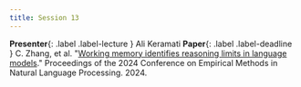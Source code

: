 ```yaml
---
title: Session 13
---
```


**Presenter**{: .label .label-lecture } Ali Keramati
**Paper**{: .label .label-deadline } C. Zhang, et al. "[Working memory identifies reasoning limits in language models](https://aclanthology.org/2024.emnlp-main.938)." Proceedings of the 2024 Conference on Empirical Methods in Natural Language Processing. 2024.

<div id="83201050055"><script type="text/JavaScript" src="https://www.aparat.com/embed/ciui3dm?data[rnddiv]=83201050055&data[responsive]=yes&titleShow=true"></script></div>